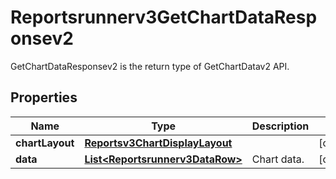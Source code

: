 

# Reportsrunnerv3GetChartDataResponsev2

GetChartDataResponsev2 is the return type of GetChartDatav2 API.

## Properties

| Name | Type | Description | Notes |
|------------ | ------------- | ------------- | -------------|
|**chartLayout** | [**Reportsv3ChartDisplayLayout**](Reportsv3ChartDisplayLayout.md) |  |  [optional] |
|**data** | [**List&lt;Reportsrunnerv3DataRow&gt;**](Reportsrunnerv3DataRow.md) | Chart data. |  [optional] |



